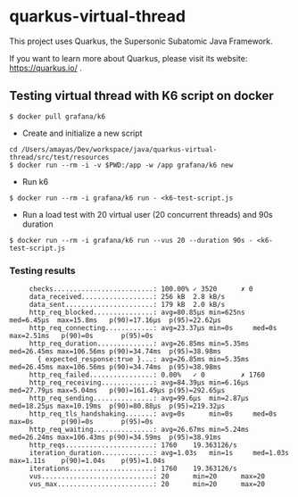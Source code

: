 # quarkus-virtual-thread

This project uses Quarkus, the Supersonic Subatomic Java Framework.

If you want to learn more about Quarkus, please visit its website: https://quarkus.io/ .

## Testing virtual thread with K6 script on docker

```shell script
$ docker pull grafana/k6
```

- Create and initialize a new script
```shell script
cd /Users/amayas/Dev/workspace/java/quarkus-virtual-thread/src/test/resources
$ docker run --rm -i -v $PWD:/app -w /app grafana/k6 new
```
- Run k6
```shell script
$ docker run --rm -i grafana/k6 run - <k6-test-script.js
```
- Run a load test with 20 virtual user (20 concurrent threads) and 90s duration
```shell script
$ docker run --rm -i grafana/k6 run --vus 20 --duration 90s - <k6-test-script.js
```


### Testing results 
```shell script
     checks.........................: 100.00% ✓ 3520      ✗ 0
     data_received..................: 256 kB  2.8 kB/s
     data_sent......................: 179 kB  2.0 kB/s
     http_req_blocked...............: avg=80.85µs min=625ns  med=6.45µs  max=15.8ms   p(90)=17.16µs  p(95)=22.62µs
     http_req_connecting............: avg=23.37µs min=0s     med=0s      max=2.51ms   p(90)=0s       p(95)=0s
     http_req_duration..............: avg=26.85ms min=5.35ms med=26.45ms max=106.56ms p(90)=34.74ms  p(95)=38.98ms
       { expected_response:true }...: avg=26.85ms min=5.35ms med=26.45ms max=106.56ms p(90)=34.74ms  p(95)=38.98ms
     http_req_failed................: 0.00%   ✓ 0         ✗ 1760
     http_req_receiving.............: avg=84.39µs min=6.16µs med=27.79µs max=5.04ms   p(90)=161.49µs p(95)=292.65µs
     http_req_sending...............: avg=99.6µs  min=2.87µs med=18.25µs max=10.19ms  p(90)=80.88µs  p(95)=219.32µs
     http_req_tls_handshaking.......: avg=0s      min=0s     med=0s      max=0s       p(90)=0s       p(95)=0s
     http_req_waiting...............: avg=26.67ms min=5.24ms med=26.24ms max=106.43ms p(90)=34.59ms  p(95)=38.91ms
     http_reqs......................: 1760    19.363126/s
     iteration_duration.............: avg=1.03s   min=1s     med=1.03s   max=1.11s    p(90)=1.04s    p(95)=1.04s
     iterations.....................: 1760    19.363126/s
     vus............................: 20      min=20      max=20
     vus_max........................: 20      min=20      max=20
```